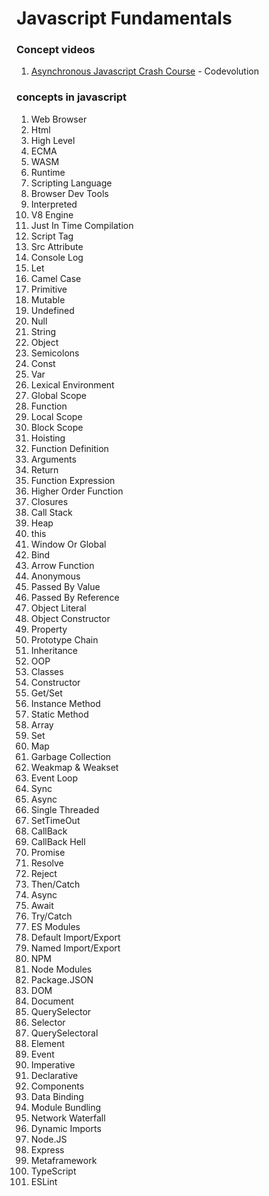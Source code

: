 # Javascript Fundamentals

### Concept videos
1. [Asynchronous Javascript Crash Course](https://www.youtube.com/watch?v=exBgWAIeIeg) - Codevolution

### concepts in javascript

1.  Web Browser
2.  Html
3.  High Level
4.  ECMA
5.  WASM
6.  Runtime
7.  Scripting Language
8.  Browser Dev Tools
9.  Interpreted
10. V8 Engine
11. Just In Time Compilation
12. Script Tag
13. Src Attribute
14. Console Log
15. Let
16. Camel Case
17. Primitive
18. Mutable
19. Undefined
20. Null
21. String
22. Object
23. Semicolons
24. Const
25. Var
26. Lexical Environment
27. Global Scope
28. Function
29. Local Scope
30. Block Scope
31. Hoisting
32. Function Definition
33. Arguments
34. Return
35. Function Expression
36. Higher Order Function
37. Closures
38. Call Stack
39. Heap
40. this
41. Window Or Global
42. Bind
43. Arrow Function
44. Anonymous
45. Passed By Value
46. Passed By Reference
47. Object Literal
48. Object Constructor
49. Property
50. Prototype Chain
51. Inheritance
52. OOP
53. Classes
54. Constructor
55. Get/Set
56. Instance Method
57. Static Method
58. Array
59. Set
60. Map
61. Garbage Collection
62. Weakmap & Weakset
63. Event Loop
64. Sync
65. Async
66. Single Threaded
67. SetTimeOut
68. CallBack
69. CallBack Hell
70. Promise
71. Resolve
72. Reject
73. Then/Catch
74. Async
75. Await
76. Try/Catch
77. ES Modules
78. Default Import/Export
79. Named Import/Export
80. NPM
81. Node Modules
82. Package.JSON
83. DOM
84. Document
85. QuerySelector
86. Selector
87. QuerySelectoral
88. Element
89. Event
90. Imperative
91. Declarative
92. Components
93. Data Binding
94. Module Bundling
95. Network Waterfall
96. Dynamic Imports
97. Node.JS
98. Express
99. Metaframework
100.  TypeScript
101.  ESLint
